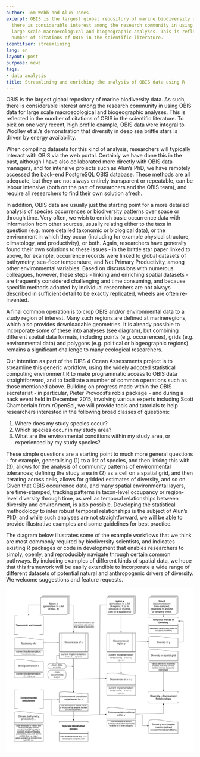 ```yaml
---
author: Tom Webb and Alun Jones
excerpt: OBIS is the largest global repository of marine biodiversity data. As such,
  there is considerable interest among the research community in using OBIS data for
  large scale macroecological and biogeographic analyses. This is reflected in the
  number of citations of OBIS in the scientific literature.
identifier: streamlining
lang: en
layout: post
purpose: news
tags:
- data analysis
title: Streamlining and enriching the analysis of OBIS data using R
---
```


OBIS is the largest global repository of marine biodiversity data. As such, there is considerable interest among the research community in using OBIS data for large scale macroecological and biogeographic analyses. This is reflected in the number of citations of OBIS in the scientific literature. To pick on one very recent, high profile example, OBIS data were integral to Woolley et al.’s demonstration that diversity in deep sea brittle stars is driven by energy availability.

When compiling datasets for this kind of analysis, researchers will typically interact with OBIS via the web portal. Certainly we have done this in the past, although I have also collaborated more directly with OBIS data managers, and for intensive projects such as Alun’s PhD, we have remotely accessed the back-end PostgreSQL OBIS database. These methods are all adequate, but they are not always entirely transparent or repeatable, can be labour intensive (both on the part of researchers and the OBIS team), and require all researchers to find their own solution afresh.

In addition, OBIS data are usually just the starting point for a more detailed analysis of species occurrences or biodiversity patterns over space or through time. Very often, we wish to enrich basic occurrence data with information from other sources, usually relating either to the taxa in question (e.g. more detailed taxonomic or biological data), or the environment in which they occur (including for example physical structure, climatology, and productivity), or both. Again, researchers have generally found their own solutions to these issues - in the brittle star paper linked to above, for example, occurrence records were linked to global datasets of bathymetry, sea-floor temperature, and Net Primary Productivity, among other environmental variables. Based on discussions with numerous colleagues, however, these steps - linking and enriching spatial datasets - are frequently considered challenging and time consuming, and because specific methods adopted by individual researchers are not always described in sufficient detail to be exactly replicated, wheels are often re-invented.

A final common operation is to crop OBIS and/or environmental data to a study region of interest. 
Many such regions are defined at marineregions, which also provides downloadable geometries. It is already possible to incorporate some of these into analyses (see diagram), but combining different spatial data formats, including points (e.g. occurrences), grids (e.g. environmental data) and polygons (e.g. political or biogeographic regions) remains a significant challenge to many ecological researchers.

Our intention as part of the DIPS 4 Ocean Assessments project is to streamline this generic workflow, using the widely adopted statistical computing environment R to make programmatic access to OBIS data straightforward, and to facilitate a number of common operations such as those mentioned above. Building on progress made within the OBIS secretariat - in particular, Pieter Provoost’s robis package - and during a hack event held in December 2015, involving various experts including Scott Chamberlain from rOpenSci, we will provide tools and tutorials to help researchers interested in the following broad classes of questions:

1. Where does my study species occur?
2. Which species occur in my study area?
3. What are the environmental conditions within my study area, or experienced by my study species?

These simple questions are a starting point to much more general questions - for example, generalising (1) to a list of species, and then linking this with (3), allows for the analysis of community patterns of environmental tolerances; defining the study area in (2) as a cell on a spatial grid, and then iterating across cells, allows for gridded estimates of diversity, and so on. Given that OBIS occurrence data, and many spatial environmental layers, are time-stamped, tracking patterns in taxon-level occupancy or region-level diversity through time, as well as temporal relationships between diversity and environment, is also possible. Developing the statistical methodology to infer robust temporal relationships is the subject of Alun’s PhD, and while such analyses are not straightforward, we will be able to provide illustrative examples and some guidelines for best practice.

The diagram below illustrates some of the example workflows that we think are most commonly required by biodiversity scientists, and indicates existing R packages or code in development that enables researchers to simply, openly, and reproducibly navigate through certain common pathways. By including examples of different kinds of spatial data, we hope that this framework will be easily extendible to incorporate a wide range of different datasets of potential natural and anthropogenic drivers of diversity. We welcome suggestions and feature requests.

<img src="/images/analysis.png" class="img-responsive"/>
